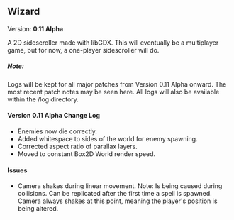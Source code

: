 <h2>Wizard</h2>
Version: <b>0.11 Alpha</b>

A 2D sidescroller made with libGDX. This will eventually be a multiplayer game, but for now, a one-player sidescroller will do.

<h5>Note:</h5>
Logs will be kept for all major patches from Version 0.11 Alpha onward. The most recent patch notes may be seen here. All logs will also be available within the /log directory.

<h4>Version 0.11 Alpha Change Log</h4>
<ul>
	<li>Enemies now die correctly.</li>
	<li>Added whitespace to sides of the world for enemy spawning.</li>
	<li>Corrected aspect ratio of parallax layers.</li>
	<li>Moved to constant Box2D World render speed.</li>
</ul>

<h4>Issues</h4>
<ul>
	<li>Camera shakes during linear movement. Note: Is being caused during collisions. Can be replicated after the first time a spell is spawned. Camera always shakes at this point, meaning the player's position is being altered.</li>
</ul>
